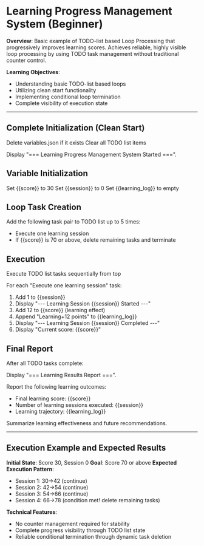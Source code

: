 # Learning Progress Management System (Beginner)

**Overview**: Basic example of TODO-list based Loop Processing that progressively improves learning scores. Achieves reliable, highly visible loop processing by using TODO task management without traditional counter control.

**Learning Objectives**: 
- Understanding basic TODO-list based loops
- Utilizing clean start functionality
- Implementing conditional loop termination
- Complete visibility of execution state

---

## Complete Initialization (Clean Start)

Delete variables.json if it exists
Clear all TODO list items

Display "=== Learning Progress Management System Started ===".

## Variable Initialization

Set {{score}} to 30
Set {{session}} to 0
Set {{learning_log}} to empty

## Loop Task Creation

Add the following task pair to TODO list up to 5 times:
- Execute one learning session
- If {{score}} is 70 or above, delete remaining tasks and terminate

## Execution

Execute TODO list tasks sequentially from top

For each "Execute one learning session" task:
1. Add 1 to {{session}}
2. Display "--- Learning Session {{session}} Started ---"
3. Add 12 to {{score}} (learning effect)
4. Append "Learning+12 points" to {{learning_log}}
5. Display "--- Learning Session {{session}} Completed ---"
6. Display "Current score: {{score}}"

## Final Report

After all TODO tasks complete:

Display "=== Learning Results Report ===".

Report the following learning outcomes:
- Final learning score: {{score}}
- Number of learning sessions executed: {{session}}
- Learning trajectory: {{learning_log}}

Summarize learning effectiveness and future recommendations.

---

## Execution Example and Expected Results

**Initial State**: Score 30, Session 0
**Goal**: Score 70 or above
**Expected Execution Pattern**: 
- Session 1: 30→42 (continue)
- Session 2: 42→54 (continue)  
- Session 3: 54→66 (continue)
- Session 4: 66→78 (condition met! delete remaining tasks)

**Technical Features**: 
- No counter management required for stability
- Complete progress visibility through TODO list state
- Reliable conditional termination through dynamic task deletion